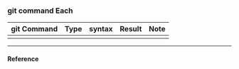 ### git command Each

| git Command | Type | syntax | Result | Note |
| :--- | :--- | :--- | :--- | :--- |
|  |  |  |  |  |

---

#### Reference



